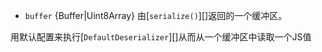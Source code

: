 <!--
added: v8.0.0
-->

* `buffer` {Buffer|Uint8Array} 由[`serialize()`][]返回的一个缓冲区。

用默认配置来执行[`DefaultDeserializer`][]从而从一个缓冲区中读取一个JS值

